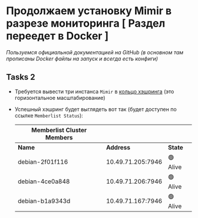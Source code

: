 # Продолжаем установку Mimir в разрезе мониторинга [ Раздел переедет в Docker ]

_Пользуемся официальной документацией на GitHub (в основном там прописаны Docker файлы на запуск и всегда есть конфиги)_

## Tasks 2

- Требуется вывести три инстанса `Mimir` в [кольцо хэшринга](https://grafana.com/docs/mimir/latest/references/architecture/hash-ring/) (это горизонтальное масштабирование)
- Успешный хэшринг будет выглядеть вот так (будет доступен по ссылке `Memberlist Status`):
    
    | Memberlist Cluster Members |               |        |
    |----------------------------|---------------|--------|
    | **Name**                   | **Address**   | **State** |
    | debian-2f01f116            | 10.49.71.205:7946 | 🟢 Alive  |
    | debian-4ce0a848            | 10.49.71.206:7946 | 🟢 Alive  |
    | debian-b1a9343d            | 10.49.71.167:7946 | 🟢 Alive  |
